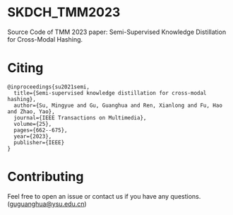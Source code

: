 # SKDCH_TMM2023
Source Code of TMM 2023 paper: Semi-Supervised Knowledge Distillation for Cross-Modal Hashing.


# Citing
```
@inproceedings{su2021semi,
  title={Semi-supervised knowledge distillation for cross-modal hashing},
  author={Su, Mingyue and Gu, Guanghua and Ren, Xianlong and Fu, Hao and Zhao, Yao},
  journal={IEEE Transactions on Multimedia},
  volume={25},
  pages={662--675},
  year={2023},
  publisher={IEEE}
} 
```

# Contributing
Feel free to open an issue or contact us if you have any questions. ([guguanghua@ysu.edu.cn]())
